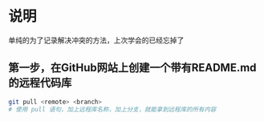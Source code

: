# 说明
单纯的为了记录解决冲突的方法，上次学会的已经忘掉了

## 第一步，在GitHub网站上创建一个带有README.md的远程代码库
```bash
git pull <remote> <branch>
# 使用 pull 语句，加上远程库名称，加上分支，就能拿到远程库的所有内容
```